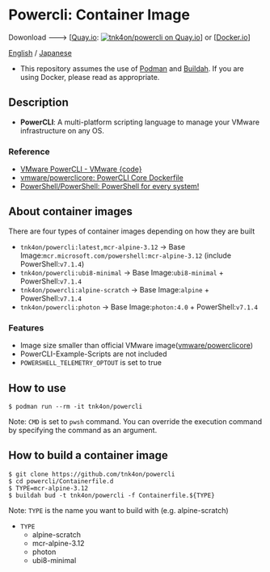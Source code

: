 # Powercli: Container Image

Dowonload ---> [[Quay.io](https://quay.io/repository/tnk4on/powercli): [![tnk4on/powercli on Quay.io](https://quay.io/repository/tnk4on/powercli/status "tnk4on/powercli on Quay.io")](https://quay.io/repository/tnk4on/powercli)] or [[Docker.io](https://hub.docker.com/r/tnk4on/powercli)]

[English](README.md) / [Japanese](README_ja.md)

- This repository assumes the use of [Podman](https://github.com/containers/podman) and [Buildah](https://github.com/containers/buildah). If you are using Docker, please read as appropriate.

## Description

- **PowerCLI**: A multi-platform scripting language to manage your VMware infrastructure on any OS. 

### Reference
- [VMware PowerCLI - VMware {code}](https://code.vmware.com/tool/vmware-powercli)
- [vmware/powerclicore: PowerCLI Core Dockerfile](https://github.com/vmware/powerclicore)
- [PowerShell/PowerShell: PowerShell for every system!](https://github.com/PowerShell/PowerShell)

## About container images

There are four types of container images depending on how they are built
- `tnk4on/powercli:latest,mcr-alpine-3.12` -> Base Image:`mcr.microsoft.com/powershell:mcr-alpine-3.12` (include PowerShell:`v7.1.4`)
- `tnk4on/powercli:ubi8-minimal` -> Base Image:`ubi8-minimal` + PowerShell:`v7.1.4`
- `tnk4on/powercli:alpine-scratch` -> Base Image:`alpine` + PowerShell:`v7.1.4`
- `tnk4on/powercli:photon` -> Base Image:`photon:4.0` + PowerShell:`v7.1.4`

### Features

- Image size smaller than official VMware image([vmware/powerclicore](https://github.com/vmware/powerclicore))
- PowerCLI-Example-Scripts are not included
- `POWERSHELL_TELEMETRY_OPTOUT` is set to true

## How to use

```
$ podman run --rm -it tnk4on/powercli
```
Note: `CMD` is set to `pwsh` command. You can override the execution command by specifying the command as an argument.

## How to build a container image

```
$ git clone https://github.com/tnk4on/powercli
$ cd powercli/Containerfile.d
$ TYPE=mcr-alpine-3.12
$ buildah bud -t tnk4on/powercli -f Containerfile.${TYPE}
```
Note: `TYPE` is the name you want to build with (e.g. alpine-scratch)
- `TYPE`
    - alpine-scratch
    - mcr-alpine-3.12
    - photon
    - ubi8-minimal
